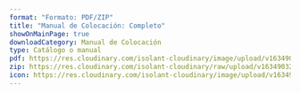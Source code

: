 ```yaml
---
format: "Formato: PDF/ZIP"
title: "Manual de Colocación: Completo"
showOnMainPage: true
downloadCategory: Manual de Colocación
type: Catálogo o manual
pdf: https://res.cloudinary.com/isolant-cloudinary/image/upload/v1634903217/website-2021/downloads/manual_colocacion_completo.pdf
zip: https://res.cloudinary.com/isolant-cloudinary/raw/upload/v1634903217/website-2021/downloads/manual_colocacion_completo.zip
icon: https://res.cloudinary.com/isolant-cloudinary/image/upload/v1634905858/website-2021/downloads/book.svg
---
```

